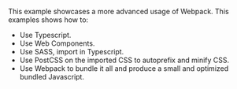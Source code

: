 This example showcases a more advanced usage of Webpack. This examples shows how to:

- Use Typescript.
- Use Web Components.
- Use SASS, import in Typescript.
- Use PostCSS on the imported CSS to autoprefix and minify CSS.
- Use Webpack to bundle it all and produce a small and optimized bundled Javascript.
